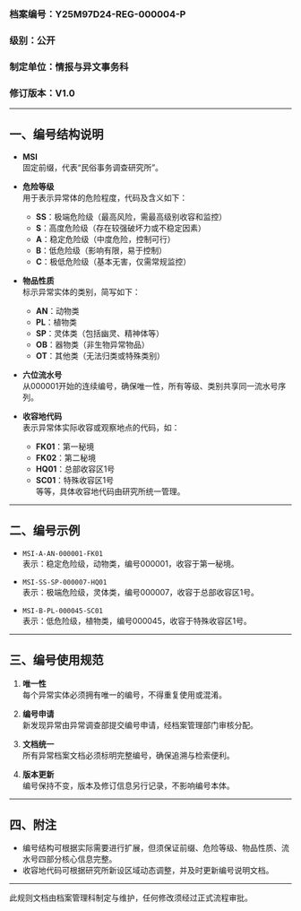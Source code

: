 ### 档案编号：Y25M97D24-REG-000004-P
### 级别：公开
### 制定单位：情报与异文事务科
### 修订版本：V1.0

---

## 一、编号结构说明

- **MSI**  
  固定前缀，代表“民俗事务调查研究所”。

- **危险等级**  
  用于表示异常体的危险程度，代码及含义如下：  
  - **SS**：极端危险级（最高风险，需最高级别收容和监控）  
  - **S**：高度危险级（存在较强破坏力或不稳定因素）  
  - **A**：稳定危险级（中度危险，控制可行）  
  - **B**：低危险级（影响有限，易于控制）  
  - **C**：极低危险级（基本无害，仅需常规监控）

- **物品性质**  
  标示异常实体的类别，简写如下：  
  - **AN**：动物类  
  - **PL**：植物类  
  - **SP**：灵体类（包括幽灵、精神体等）  
  - **OB**：器物类（非生物异常物品）  
  - **OT**：其他类（无法归类或特殊类别）

- **六位流水号**  
  从000001开始的连续编号，确保唯一性，所有等级、类别共享同一流水号序列。

- **收容地代码**  
  表示异常体实际收容或观察地点的代码，如：  
  - **FK01**：第一秘境  
  - **FK02**：第二秘境  
  - **HQ01**：总部收容区1号  
  - **SC01**：特殊收容区1号  
  等等，具体收容地代码由研究所统一管理。

---

## 二、编号示例

- `MSI-A-AN-000001-FK01`  
  表示：稳定危险级，动物类，编号000001，收容于第一秘境。

- `MSI-SS-SP-000007-HQ01`  
  表示：极端危险级，灵体类，编号000007，收容于总部收容区1号。

- `MSI-B-PL-000045-SC01`  
  表示：低危险级，植物类，编号000045，收容于特殊收容区1号。

---

## 三、编号使用规范

1. **唯一性**  
   每个异常实体必须拥有唯一的编号，不得重复使用或混淆。

2. **编号申请**  
   新发现异常由异常调查部提交编号申请，经档案管理部门审核分配。

3. **文档统一**  
   所有异常档案文档必须标明完整编号，确保追溯与检索便利。

4. **版本更新**  
   编号保持不变，版本及修订信息另行记录，不影响编号本体。

---

## 四、附注

- 编号结构可根据实际需要进行扩展，但须保证前缀、危险等级、物品性质、流水号四部分核心信息完整。  
- 收容地代码可根据研究所新设区域动态调整，并及时更新编号说明文档。  

---

此规则文档由档案管理科制定与维护，任何修改须经过正式流程审批。
